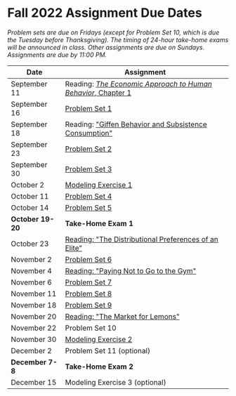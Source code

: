 # Fall 2022 Assignment Due Dates

_Problem sets are due on Fridays (except for Problem Set 10, which is due the Tuesday before 
Thanksgiving).  The timing of 24-hour take-home exams will be announced in class.  Other 
assignments are due on Sundays.  Assignments are due by 11:00 PM._

| Date | Assignment |
|---------------------|--|
| September 11 | Reading:  [_The Economic Approach to Human Behavior_, Chapter 1](https://www.gradescope.com/courses/432869/assignments/2243726/) |
| September 16 | [Problem Set 1](https://www.gradescope.com/courses/432869/assignments/2241937/) |
| September 18 | Reading:  ["Giffen Behavior and Subsistence Consumption"](https://www.gradescope.com/courses/432869/assignments/2257941/) |
| September 23 | [Problem Set 2](https://www.gradescope.com/courses/432869/assignments/2267747/) |
| September 30 | [Problem Set 3](https://www.gradescope.com/courses/432869/assignments/2292671/) |
| October 2 | [Modeling Exercise 1](https://www.gradescope.com/courses/432869/assignments/2312447/) |
| October 11 | [Problem Set 4](https://www.gradescope.com/courses/432869/assignments/2328828/) |
| October 14 | [Problem Set 5](https://www.gradescope.com/courses/432869/assignments/2329441/) |
| **October 19-20** | **Take-Home Exam 1** |
| October 23 | [Reading:  "The Distributional Preferences of an Elite"](https://www.gradescope.com/courses/432869/assignments/2368898/) |
| November 2 | [Problem Set 6](https://www.gradescope.com/courses/432869/assignments/2382330/) |
| November 4 | [Reading:  "Paying Not to Go to the Gym"](https://www.gradescope.com/courses/432869/assignments/2392866/) |
| November 6 | [Problem Set 7](https://www.gradescope.com/courses/432869/assignments/2404059/) |
| November 11 | [Problem Set 8](https://www.gradescope.com/courses/432869/assignments/2421764/) |
| November 18 | [Problem Set 9](https://www.gradescope.com/courses/432869/assignments/2441007/) |
| November 20 | [Reading:  "The Market for Lemons"](https://www.gradescope.com/courses/432869/assignments/2429596/) |
| November 22 | Problem Set 10 |
| November 30 | [Modeling Exercise 2](https://www.gradescope.com/courses/432869/assignments/2442897/) |
| December 2 | Problem Set 11 (optional) |
| **December 7-8** | **Take-Home Exam 2** |
| December 15 | Modeling Exercise 3 (optional) |

